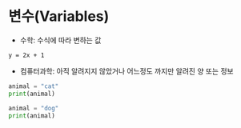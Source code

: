 # 변수(Variables)

- 수학: 수식에 따라 변하는 값

`y = 2x + 1`

- 컴퓨터과학: 아직 알려지지 않았거나 어느정도 까지만 알려진 양 또는 정보

```python
animal = "cat"
print(animal)

animal = "dog"
print(animal)
```
